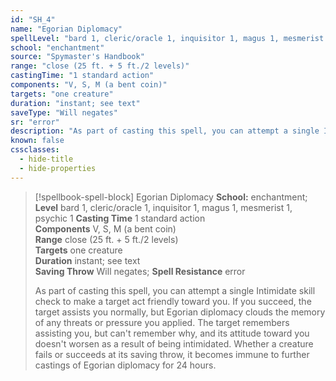 ```yaml
---
id: "SH_4"
name: "Egorian Diplomacy"
spellLevel: "bard 1, cleric/oracle 1, inquisitor 1, magus 1, mesmerist 1, psychic 1"
school: "enchantment"
source: "Spymaster's Handbook"
range: "close (25 ft. + 5 ft./2 levels)"
castingTime: "1 standard action"
components: "V, S, M (a bent coin)"
targets: "one creature"
duration: "instant; see text"
saveType: "Will negates"
sr: "error"
description: "As part of casting this spell, you can attempt a single Intimidate skill check to make a target act friendly toward you. If you succeed, the target assists you normally, but Egorian diplomacy clouds the memory of any threats or pressure you applied. The target remembers assisting you, but can't remember why, and its attitude toward you doesn't worsen as a result of being intimidated.  Whether a creature fails or succeeds at its saving throw, it becomes immune to further castings of Egorian diplomacy for 24 hours."
known: false
cssclasses:
  - hide-title
  - hide-properties
---
```


> [!spellbook-spell-block] Egorian Diplomacy
> **School:** enchantment; **Level** bard 1, cleric/oracle 1, inquisitor 1, magus 1, mesmerist 1, psychic 1
> **Casting Time** 1 standard action  
> **Components** V, S, M (a bent coin)  
> **Range** close (25 ft. + 5 ft./2 levels)  
> **Targets** one creature  
> **Duration** instant; see text  
> **Saving Throw** Will negates; **Spell Resistance** error
> 
> As part of casting this spell, you can attempt a single Intimidate skill check to make a target act friendly toward you. If you succeed, the target assists you normally, but Egorian diplomacy clouds the memory of any threats or pressure you applied. The target remembers assisting you, but can't remember why, and its attitude toward you doesn't worsen as a result of being intimidated.  Whether a creature fails or succeeds at its saving throw, it becomes immune to further castings of Egorian diplomacy for 24 hours.